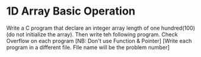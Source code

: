 # 1D Array Basic Operation
Write a C program that declare an integer array length of one hundred(100) (do not initialize the array).
Then write teh following program. Check Overflow on each program [NB: Don't use Function & Pointer] [Write each program in a different file. 
FIle name will be the problem number]
